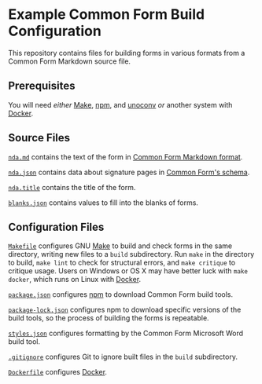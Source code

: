 # Example Common Form Build Configuration

This repository contains files for building forms in various formats from a Common Form Markdown source file.

## Prerequisites

You will need _either_ [Make], [npm], and [unoconv] _or_ another system with [Docker].

[Make]: https://www.gnu.org/software/make/

[npm]: https://docs.npmjs.com/cli/npm

[unoconv]: https://github.com/unoconv/unoconv

[Docker]: https://docker.com


## Source Files

[`nda.md`](./nda.md) contains the text of the form in [Common Form Markdown format](https://type.commonform.org).

[`nda.json`](./nda.json) contains data about signature pages in [Common Form's schema](https://www.npmjs.com/package/signature-page-schema).

[`nda.title`](./nda.title) contains the title of the form.

[`blanks.json`](./blanks.json) contains values to fill into the blanks of forms.


## Configuration Files

[`Makefile`](./Makefile) configures GNU [Make] to build and check forms in the same directory, writing new files to a `build` subdirectory.  Run `make` in the directory to build, `make lint` to check for structural errors, and `make critique` to critique usage.  Users on Windows or OS X may have better luck with `make docker`, which runs on Linux with [Docker].

[`package.json`](./package.json) configures [npm] to download Common Form build tools.

[`package-lock.json`](./package-lock.json) configures npm to download specific versions of the build tools, so the process of building the forms is repeatable.

[`styles.json`](./styles.json) configures formatting by the Common Form Microsoft Word build tool.

[`.gitignore`](./gitignore) configures Git to ignore built files in the `build` subdirectory.

[`Dockerfile`](./Dockerfile) configures [Docker].
